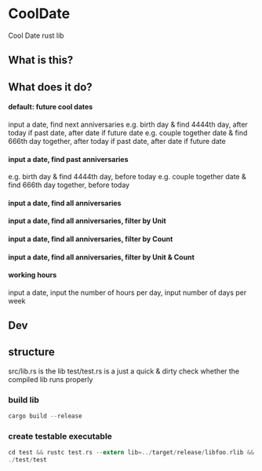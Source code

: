 # CoolDate

Cool Date rust lib

## What is this?

## What does it do?

#### default: future cool dates
input a date, find next anniversaries
e.g. birth day & find 4444th day, after today if past date, after date if future date
e.g. couple together date & find 666th day together, after today if past date, after date if future date

#### input a date, find past anniversaries
e.g. birth day & find 4444th day, before today
e.g. couple together date & find 666th day together, before today

#### input a date, find all anniversaries

#### input a date, find all anniversaries, filter by Unit

#### input a date, find all anniversaries, filter by Count

#### input a date, find all anniversaries, filter by Unit & Count

#### working hours
input a date, input the number of hours per day, input number of days per week

## Dev

## structure

src/lib.rs is the lib
test/test.rs is a just a quick & dirty check whether the compiled lib runs properly

### build lib

```rust
cargo build --release
```

### create testable executable

```rust
cd test && rustc test.rs --extern lib=../target/release/libfoo.rlib && cd ..
./test/test
```
